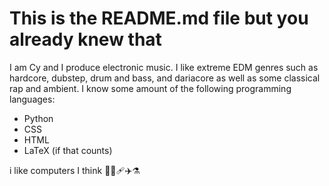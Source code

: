 # This is the README.md file but you already knew that
I am Cy and I produce electronic music. I like extreme EDM genres such as hardcore, dubstep, drum and bass, and dariacore as well as some classical rap and ambient.
I know some amount of the following programming languages:
- Python
- CSS
- HTML
- LaTeX (if that counts)

i like computers I think 🥇💯🩹✈️⚗️
